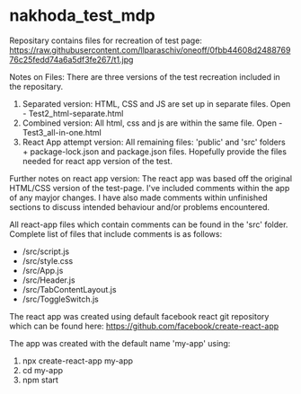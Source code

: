 # nakhoda_test_mdp
Repositary contains files for recreation of test page: https://raw.githubusercontent.com/llparaschiv/oneoff/0fbb44608d248876976c25fedd74a6a5df3fe267/t1.jpg

Notes on Files:
There are three versions of the test recreation included in the repositary.

1.  Separated version: HTML, CSS and JS are set up in separate files. Open - Test2_html-separate.html
2.  Combined version: All html, css and js are within the same file. Open - Test3_all-in-one.html
3.  React App attempt version: All remaining files: 'public' and 'src' folders + package-lock.json and package.json files. Hopefully provide the files needed for react app version of the test.

Further notes on react app version: The react app was based off the original HTML/CSS version of the test-page. I've included comments within the app of any mayjor changes. I have also made comments within unfinished sections to discuss intended behaviour and/or problems encountered.

All react-app files which contain comments can be found in the 'src' folder. Complete list of files that include comments is as follows:

*  /src/script.js
*  /src/style.css
*  /src/App.js
*  /src/Header.js
*  /src/TabContentLayout.js
*  /src/ToggleSwitch.js

The react app was created using default facebook react git repository which can be found here:
https://github.com/facebook/create-react-app

The app was created with the default name 'my-app' using:
1. npx create-react-app my-app
2. cd my-app
3. npm start
